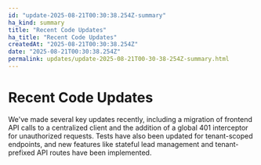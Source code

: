 ```yaml
---
id: "update-2025-08-21T00:30:38.254Z-summary"
ha_kind: summary
title: "Recent Code Updates"
ha_title: "Recent Code Updates"
createdAt: "2025-08-21T00:30:38.254Z"
date: "2025-08-21T00:30:38.254Z"
permalink: updates/update-2025-08-21T00-30-38-254Z-summary.html
---
```


<!--HA-START-->
# Recent Code Updates

We've made several key updates recently, including a migration of frontend API calls to a centralized client and the addition of a global 401 interceptor for unauthorized requests. Tests have also been updated for tenant-scoped endpoints, and new features like stateful lead management and tenant-prefixed API routes have been implemented.

<!--HA-END-->
